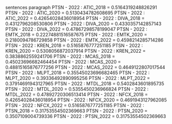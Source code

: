 sentences
paragraph
PTSN - 2022 : ATIC_2018 = 0.5164319248826291
PTSN - 2022 : ATIC_2020 = 0.5130434782608695
PTSN - 2022 : ATIC_2022 = 0.42654028436018954
PTSN - 2022 : DIVA_2018 = 0.4312796208530806
PTSN - 2022 : DIVA_2020 = 0.4330357142857143
PTSN - 2022 : DIVA_2022 = 0.47867298578199047
PTSN - 2022 : EMTK_2018 = 0.22274881516587675
PTSN - 2022 : EMTK_2020 = 0.2180094786729858
PTSN - 2022 : EMTK_2022 = 0.4598214285714286
PTSN - 2022 : KREN_2018 = 0.5165876777251185
PTSN - 2022 : KREN_2020 = 0.5308056872037914
PTSN - 2022 : KREN_2022 = 0.3838862559241706
PTSN - 2022 : MCAS_2018 = 0.45023696682464454
PTSN - 2022 : MCAS_2020 = 0.48815165876777256
PTSN - 2022 : MCAS_2022 = 0.4649122807017544
PTSN - 2022 : MLPT_2018 = 0.35545023696682465
PTSN - 2022 : MLPT_2020 = 0.39336492890995256
PTSN - 2022 : MLPT_2022 = 0.37914691943127965
PTSN - 2022 : MTDL_2018 = 0.5402843601895735
PTSN - 2022 : MTDL_2020 = 0.5355450236966824
PTSN - 2022 : MTDL_2022 = 0.47892720306513414
PTSN - 2022 : NFCX_2018 = 0.42654028436018954
PTSN - 2022 : NFCX_2020 = 0.4691943127962085
PTSN - 2022 : NFCX_2022 = 0.5165876777251185
PTSN - 2022 : PTSN_2018 = 0.31753554502369663
PTSN - 2022 : PTSN_2020 = 0.3507109004739336
PTSN - 2022 : PTSN_2022 = 0.31753554502369663
